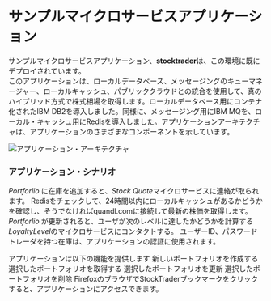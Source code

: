 
# サンプルマイクロサービスアプリケーション

サンプルマイクロサービスアプリケーション、**stocktrader**は、この環境に既にデプロイされています。<br>
このアプリケーションは、ローカルデータベース、メッセージングのキューマネージャー、ローカルキャッシュ、パブリッククラウドとの統合を使用して、真のハイブリッド方式で株式相場を取得します。ローカルデータベース用にコンテナ化されたIBM DB2を導入しました。同様に、メッセージング用にIBM MQを、ローカル・キャッシュ用にRedisを導入しました。アプリケーションアーキテクチャは、アプリケーションのさまざまなコンポーネントを示しています。

![アプリケーション・アーキテクチャ](https://ibm-dte.mybluemix.net/images/tutorials/cloud-private-trial/stocktrader.png)


### アプリケーション・シナリオ
*Portforlio* に在庫を追加すると、*Stock Quote*マイクロサービスに連絡が取られます。
Redisをチェックして、24時間以内にローカルキャッシュがあるかどうかを確認し、そうでなければquandl.comに接続して最新の株価を取得します。
*Portforlio* が更新されると、ユーザが次のレベルに達したかどうかを計算する*LoyaltyLevel*のマイクロサービスにコンタクトする。
ユーザーID、パスワードトレーダを持つ在庫は、アプリケーションの認証に使用されます。

アプリケーションは以下の機能を提供します
新しいポートフォリオを作成する
選択したポートフォリオを取得する
選択したポートフォリオを更新
選択したポートフォリオを削除
FirefoxのブラウザでStockTraderブックマークをクリックすると、アプリケーションにアクセスできます。
